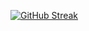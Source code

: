 [![GitHub Streak](http://github-readme-streak-stats.herokuapp.com?user=Aur0nd&theme=blux&hide_border=true)](https://git.io/streak-stats)
